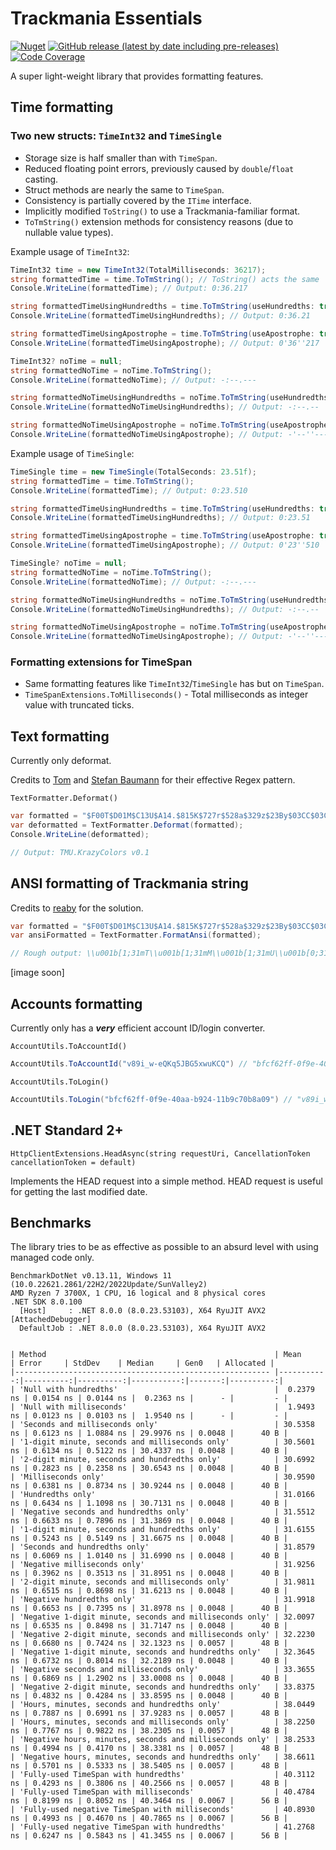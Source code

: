 # Trackmania Essentials

[![Nuget](https://img.shields.io/nuget/v/TmEssentials?style=for-the-badge&logo=nuget)](https://www.nuget.org/packages/TmEssentials/)
[![GitHub release (latest by date including pre-releases)](https://img.shields.io/github/v/release/BigBang1112/tm-essentials?include_prereleases&style=for-the-badge&logo=github)](https://github.com/BigBang1112/tm-essentials/releases)
[![Code Coverage](https://img.shields.io/badge/Code%20Coverage-93%25-success?style=for-the-badge)](https://github.com/BigBang1112/tm-essentials)

A super light-weight library that provides formatting features.

## Time formatting

### Two new structs: `TimeInt32` and `TimeSingle`

- Storage size is half smaller than with `TimeSpan`.
- Reduced floating point errors, previously caused by `double`/`float` casting.
- Struct methods are nearly the same to `TimeSpan`.
- Consistency is partially covered by the `ITime` interface.
- Implicitly modified `ToString()` to use a Trackmania-familiar format.
- `ToTmString()` extension methods for consistency reasons (due to nullable value types).

Example usage of `TimeInt32`:

```cs
TimeInt32 time = new TimeInt32(TotalMilliseconds: 36217);
string formattedTime = time.ToTmString(); // ToString() acts the same
Console.WriteLine(formattedTime); // Output: 0:36.217

string formattedTimeUsingHundredths = time.ToTmString(useHundredths: true);
Console.WriteLine(formattedTimeUsingHundredths); // Output: 0:36.21

string formattedTimeUsingApostrophe = time.ToTmString(useApostrophe: true);
Console.WriteLine(formattedTimeUsingApostrophe); // Output: 0'36''217

TimeInt32? noTime = null;
string formattedNoTime = noTime.ToTmString();
Console.WriteLine(formattedNoTime); // Output: -:--.---

string formattedNoTimeUsingHundredths = noTime.ToTmString(useHundredths: true);
Console.WriteLine(formattedNoTimeUsingHundredths); // Output: -:--.--

string formattedNoTimeUsingApostrophe = noTime.ToTmString(useApostrophe: true);
Console.WriteLine(formattedNoTimeUsingApostrophe); // Output: -'--''---
```

Example usage of `TimeSingle`:

```cs
TimeSingle time = new TimeSingle(TotalSeconds: 23.51f);
string formattedTime = time.ToTmString();
Console.WriteLine(formattedTime); // Output: 0:23.510

string formattedTimeUsingHundredths = time.ToTmString(useHundredths: true);
Console.WriteLine(formattedTimeUsingHundredths); // Output: 0:23.51

string formattedTimeUsingApostrophe = time.ToTmString(useApostrophe: true);
Console.WriteLine(formattedTimeUsingApostrophe); // Output: 0'23''510

TimeSingle? noTime = null;
string formattedNoTime = noTime.ToTmString();
Console.WriteLine(formattedNoTime); // Output: -:--.---

string formattedNoTimeUsingHundredths = noTime.ToTmString(useHundredths: true);
Console.WriteLine(formattedNoTimeUsingHundredths); // Output: -:--.--

string formattedNoTimeUsingApostrophe = noTime.ToTmString(useApostrophe: true);
Console.WriteLine(formattedNoTimeUsingApostrophe); // Output: -'--''---
```

### Formatting extensions for TimeSpan

- Same formatting features like `TimeInt32`/`TimeSingle` has but on `TimeSpan`.
- `TimeSpanExtensions.ToMilliseconds()` - Total milliseconds as integer value with truncated ticks.

## Text formatting

Currently only deformat.

Credits to [Tom](https://github.com/ThaumicTom) and [Stefan Baumann](https://github.com/stefan-baumann) for their effective Regex pattern.

`TextFormatter.Deformat()`

```cs
var formatted = "$F00T$D01M$C13U$A14.$815K$727r$528a$329z$23By$03CC$03Co$04Bl$059o$068r$077s$085 $094v$0A30$0B1.$0C01";
var deformatted = TextFormatter.Deformat(formatted);
Console.WriteLine(deformatted);

// Output: TMU.KrazyColors v0.1
```

## ANSI formatting of Trackmania string

Credits to [reaby](https://github.com/reaby) for the solution.

```cs
var formatted = "$F00T$D01M$C13U$A14.$815K$727r$528a$329z$23By$03CC$03Co$04Bl$059o$068r$077s$085 $094v$0A30$0B1.$0C01";
var ansiFormatted = TextFormatter.FormatAnsi(formatted);

// Rough output: \\u001b[1;31mT\\u001b[1;31mM\\u001b[1;31mU\\u001b[0;31m.\\u001b[0;35mK\\u001b[0;35mr\\u001b[0;34ma\\u001b[0;34mz\\u001b[1;34my\\u001b[0;34mC\\u001b[0;34mo\\u001b[0;34ml\\u001b[0;36mo\\u001b[0;36mr\\u001b[0;36ms\\u001b[0;32m \\u001b[0;32mv\\u001b[0;32m0\\u001b[0;32m.\\u001b[0;32m1\\u001b[39m\\u001b[22m
```

[image soon]

## Accounts formatting

Currently only has a ***very*** efficient account ID/login converter.

`AccountUtils.ToAccountId()`

```cs
AccountUtils.ToAccountId("v89i_w-eQKq5JBG5xwuKCQ") // "bfcf62ff-0f9e-40aa-b924-11b9c70b8a09"
```

`AccountUtils.ToLogin()`

```cs
AccountUtils.ToLogin("bfcf62ff-0f9e-40aa-b924-11b9c70b8a09") // "v89i_w-eQKq5JBG5xwuKCQ"
```

## .NET Standard 2+

`HttpClientExtensions.HeadAsync(string requestUri, CancellationToken cancellationToken = default)`

Implements the HEAD request into a simple method. HEAD request is useful for getting the last modified date.

## Benchmarks

The library tries to be as effective as possible to an absurd level with using managed code only.

```
BenchmarkDotNet v0.13.11, Windows 11 (10.0.22621.2861/22H2/2022Update/SunValley2)
AMD Ryzen 7 3700X, 1 CPU, 16 logical and 8 physical cores
.NET SDK 8.0.100
  [Host]     : .NET 8.0.0 (8.0.23.53103), X64 RyuJIT AVX2 [AttachedDebugger]
  DefaultJob : .NET 8.0.0 (8.0.23.53103), X64 RyuJIT AVX2


| Method                                                   | Mean       | Error     | StdDev    | Median     | Gen0   | Allocated |
|--------------------------------------------------------- |-----------:|----------:|----------:|-----------:|-------:|----------:|
| 'Null with hundredths'                                   |  0.2379 ns | 0.0154 ns | 0.0144 ns |  0.2363 ns |      - |         - |
| 'Null with milliseconds'                                 |  1.9493 ns | 0.0123 ns | 0.0103 ns |  1.9540 ns |      - |         - |
| 'Seconds and milliseconds only'                          | 30.5358 ns | 0.6123 ns | 1.0884 ns | 29.9976 ns | 0.0048 |      40 B |
| '1-digit minute, seconds and milliseconds only'          | 30.5601 ns | 0.6134 ns | 0.5122 ns | 30.4337 ns | 0.0048 |      40 B |
| '2-digit minute, seconds and hundredths only'            | 30.6992 ns | 0.2823 ns | 0.2358 ns | 30.6543 ns | 0.0048 |      40 B |
| 'Milliseconds only'                                      | 30.9590 ns | 0.6381 ns | 0.8734 ns | 30.9244 ns | 0.0048 |      40 B |
| 'Hundredths only'                                        | 31.0166 ns | 0.6434 ns | 1.1098 ns | 30.7131 ns | 0.0048 |      40 B |
| 'Negative seconds and hundredths only'                   | 31.5512 ns | 0.6633 ns | 0.7896 ns | 31.3869 ns | 0.0048 |      40 B |
| '1-digit minute, seconds and hundredths only'            | 31.6155 ns | 0.5243 ns | 0.5149 ns | 31.6675 ns | 0.0048 |      40 B |
| 'Seconds and hundredths only'                            | 31.8579 ns | 0.6069 ns | 1.0140 ns | 31.6990 ns | 0.0048 |      40 B |
| 'Negative milliseconds only'                             | 31.9256 ns | 0.3962 ns | 0.3513 ns | 31.8951 ns | 0.0048 |      40 B |
| '2-digit minute, seconds and milliseconds only'          | 31.9811 ns | 0.6515 ns | 0.8698 ns | 31.6213 ns | 0.0048 |      40 B |
| 'Negative hundredths only'                               | 31.9918 ns | 0.6653 ns | 0.7395 ns | 31.8978 ns | 0.0048 |      40 B |
| 'Negative 1-digit minute, seconds and milliseconds only' | 32.0097 ns | 0.6535 ns | 0.8498 ns | 31.7147 ns | 0.0048 |      40 B |
| 'Negative 2-digit minute, seconds and milliseconds only' | 32.2230 ns | 0.6680 ns | 0.7424 ns | 32.1323 ns | 0.0057 |      48 B |
| 'Negative 1-digit minute, seconds and hundredths only'   | 32.3645 ns | 0.6732 ns | 0.8014 ns | 32.2189 ns | 0.0048 |      40 B |
| 'Negative seconds and milliseconds only'                 | 33.3655 ns | 0.6869 ns | 1.2902 ns | 33.0008 ns | 0.0048 |      40 B |
| 'Negative 2-digit minute, seconds and hundredths only'   | 33.8375 ns | 0.4832 ns | 0.4284 ns | 33.8595 ns | 0.0048 |      40 B |
| 'Hours, minutes, seconds and hundredths only'            | 38.0449 ns | 0.7887 ns | 0.6991 ns | 37.9283 ns | 0.0057 |      48 B |
| 'Hours, minutes, seconds and milliseconds only'          | 38.2250 ns | 0.7767 ns | 0.9822 ns | 38.2305 ns | 0.0057 |      48 B |
| 'Negative hours, minutes, seconds and milliseconds only' | 38.2533 ns | 0.4994 ns | 0.4170 ns | 38.3381 ns | 0.0057 |      48 B |
| 'Negative hours, minutes, seconds and hundredths only'   | 38.6611 ns | 0.5701 ns | 0.5333 ns | 38.5405 ns | 0.0057 |      48 B |
| 'Fully-used TimeSpan with hundredths'                    | 40.3112 ns | 0.4293 ns | 0.3806 ns | 40.2566 ns | 0.0057 |      48 B |
| 'Fully-used TimeSpan with milliseconds'                  | 40.4784 ns | 0.8199 ns | 0.8052 ns | 40.3464 ns | 0.0067 |      56 B |
| 'Fully-used negative TimeSpan with milliseconds'         | 40.8930 ns | 0.4993 ns | 0.4670 ns | 40.7865 ns | 0.0067 |      56 B |
| 'Fully-used negative TimeSpan with hundredths'           | 41.2768 ns | 0.6247 ns | 0.5843 ns | 41.3455 ns | 0.0067 |      56 B |
```